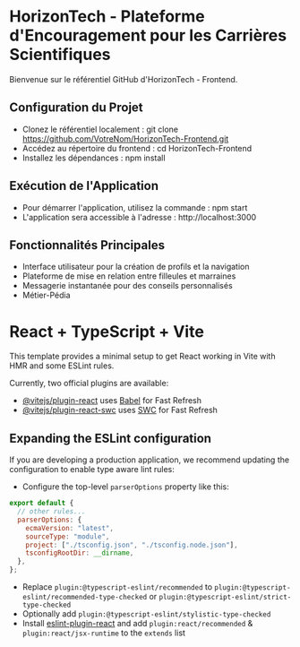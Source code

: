 # HorizonTech - Plateforme d'Encouragement pour les Carrières Scientifiques

Bienvenue sur le référentiel GitHub d'HorizonTech - Frontend.

## Configuration du Projet

- Clonez le référentiel localement : git clone https://github.com/VotreNom/HorizonTech-Frontend.git
- Accédez au répertoire du frontend : cd HorizonTech-Frontend
- Installez les dépendances : npm install

## Exécution de l'Application

- Pour démarrer l'application, utilisez la commande : npm start
- L'application sera accessible à l'adresse : http://localhost:3000

## Fonctionnalités Principales

- Interface utilisateur pour la création de profils et la navigation
- Plateforme de mise en relation entre filleules et marraines
- Messagerie instantanée pour des conseils personnalisés
- Métier-Pédia

# React + TypeScript + Vite

This template provides a minimal setup to get React working in Vite with HMR and some ESLint rules.

Currently, two official plugins are available:

- [@vitejs/plugin-react](https://github.com/vitejs/vite-plugin-react/blob/main/packages/plugin-react/README.md) uses [Babel](https://babeljs.io/) for Fast Refresh
- [@vitejs/plugin-react-swc](https://github.com/vitejs/vite-plugin-react-swc) uses [SWC](https://swc.rs/) for Fast Refresh

## Expanding the ESLint configuration

If you are developing a production application, we recommend updating the configuration to enable type aware lint rules:

- Configure the top-level `parserOptions` property like this:

```js
export default {
  // other rules...
  parserOptions: {
    ecmaVersion: "latest",
    sourceType: "module",
    project: ["./tsconfig.json", "./tsconfig.node.json"],
    tsconfigRootDir: __dirname,
  },
};
```

- Replace `plugin:@typescript-eslint/recommended` to `plugin:@typescript-eslint/recommended-type-checked` or `plugin:@typescript-eslint/strict-type-checked`
- Optionally add `plugin:@typescript-eslint/stylistic-type-checked`
- Install [eslint-plugin-react](https://github.com/jsx-eslint/eslint-plugin-react) and add `plugin:react/recommended` & `plugin:react/jsx-runtime` to the `extends` list
